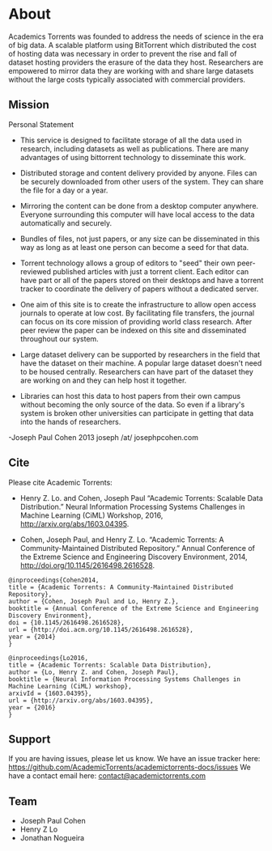 # About

Academics Torrents was founded to address the needs of science in the era of big data. A scalable platform using BitTorrent which distributed the cost of hosting data was necessary in order to prevent the rise and fall of dataset hosting providers the erasure of the data they host. Researchers are empowered to mirror data they are working with and share large datasets without the large costs typically associated with commercial providers. 


## Mission

Personal Statement

+ This service is designed to facilitate storage of all the data used in research, including datasets as well as publications. There are many advantages of using bittorrent technology to disseminate this work.

 + Distributed storage and content delivery provided by anyone. Files can be securely downloaded from other users of the system. They can share the file for a day or a year.
 + Mirroring the content can be done from a desktop computer anywhere. Everyone surrounding this computer will have local access to the data automatically and securely.
 + Bundles of files, not just papers, or any size can be disseminated in this way as long as at least one person can become a seed for that data.
 + Torrent technology allows a group of editors to "seed" their own peer-reviewed published articles with just a torrent client. Each editor can have part or all of the papers stored on their desktops and have a torrent tracker to coordinate the delivery of papers without a dedicated server.

+ One aim of this site is to create the infrastructure to allow open access journals to operate at low cost. By facilitating file transfers, the journal can focus on its core mission of providing world class research. After peer review the paper can be indexed on this site and disseminated throughout our system.

+ Large dataset delivery can be supported by researchers in the field that have the dataset on their machine. A popular large dataset doesn't need to be housed centrally. Researchers can have part of the dataset they are working on and they can help host it together.

+ Libraries can host this data to host papers from their own campus without becoming the only source of the data. So even if a library's system is broken other universities can participate in getting that data into the hands of researchers.

-Joseph Paul Cohen 2013
joseph /at/ josephpcohen.com



## Cite

Please cite Academic Torrents:
 - Henry Z. Lo. and Cohen, Joseph Paul “Academic Torrents: Scalable Data Distribution.” Neural Information Processing Systems Challenges in Machine Learning (CiML) Workshop, 2016, http://arxiv.org/abs/1603.04395.

 - Cohen, Joseph Paul, and Henry Z. Lo. “Academic Torrents: A Community-Maintained Distributed Repository.” Annual Conference of the Extreme Science and Engineering Discovery Environment, 2014, http://doi.org/10.1145/2616498.2616528.

```
@inproceedings{Cohen2014,
title = {Academic Torrents: A Community-Maintained Distributed Repository},
author = {Cohen, Joseph Paul and Lo, Henry Z.},
booktitle = {Annual Conference of the Extreme Science and Engineering Discovery Environment},
doi = {10.1145/2616498.2616528},
url = {http://doi.acm.org/10.1145/2616498.2616528},
year = {2014}
}

@inproceedings{Lo2016,
title = {Academic Torrents: Scalable Data Distribution},
author = {Lo, Henry Z. and Cohen, Joseph Paul},
booktitle = {Neural Information Processing Systems Challenges in Machine Learning (CiML) workshop},
arxivId = {1603.04395},
url = {http://arxiv.org/abs/1603.04395},
year = {2016}
}
```


## Support

If you are having issues, please let us know.
We have an issue tracker here: https://github.com/AcademicTorrents/academictorrents-docs/issues
We have a contact email here: contact@academictorrents.com


## Team

* Joseph Paul Cohen
* Henry Z Lo
* Jonathan Nogueira





